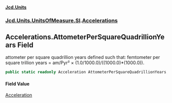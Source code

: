 #### [Jcd.Units](index.md 'index')

### [Jcd.Units.UnitsOfMeasure.SI](Jcd.Units.UnitsOfMeasure.SI.md 'Jcd.Units.UnitsOfMeasure.SI').[Accelerations](Accelerations.md 'Jcd.Units.UnitsOfMeasure.SI.Accelerations')

## Accelerations.AttometerPerSquareQuadrillionYears Field

attometer per square quadrillion years defined such that: femtometer per square trillion years = am/Pyr² ×
(1.0/1000.0)/((1000.0)*(1000.0)).

```csharp
public static readonly Acceleration AttometerPerSquareQuadrillionYears;
```

#### Field Value

[Acceleration](Acceleration.md 'Jcd.Units.UnitTypes.Acceleration')